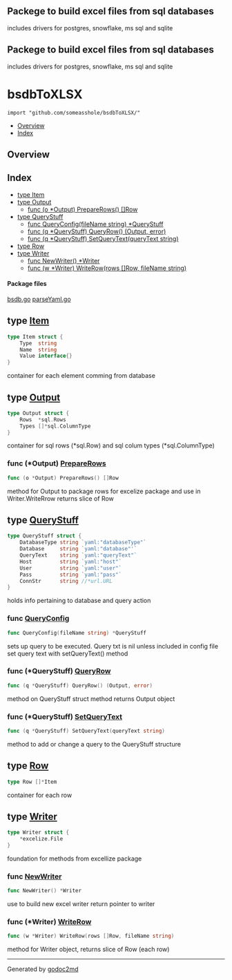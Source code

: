 ## Packege to build excel files from sql databases

includes drivers for postgres, snowflake, ms sql and sqlite



## Packege to build excel files from sql databases

includes drivers for postgres, snowflake, ms sql and sqlite


# bsdbToXLSX
`import "github.com/someasshole/bsdbToXLSX/"`

* [Overview](#pkg-overview)
* [Index](#pkg-index)

## <a name="pkg-overview">Overview</a>



## <a name="pkg-index">Index</a>
* [type Item](#Item)
* [type Output](#Output)
  * [func (o *Output) PrepareRows() []Row](#Output.PrepareRows)
* [type QueryStuff](#QueryStuff)
  * [func QueryConfig(fileName string) *QueryStuff](#QueryConfig)
  * [func (q *QueryStuff) QueryRow() (Output, error)](#QueryStuff.QueryRow)
  * [func (q *QueryStuff) SetQueryText(queryText string)](#QueryStuff.SetQueryText)
* [type Row](#Row)
* [type Writer](#Writer)
  * [func NewWriter() *Writer](#NewWriter)
  * [func (w *Writer) WriteRow(rows []Row, fileName string)](#Writer.WriteRow)


#### <a name="pkg-files">Package files</a>
[bsdb.go](/src/target/bsdb.go) [parseYaml.go](/src/target/parseYaml.go) 






## <a name="Item">type</a> [Item](/src/target/bsdb.go?s=444:511#L22)
``` go
type Item struct {
    Type  string
    Name  string
    Value interface{}
}
```
container for each element comming from database










## <a name="Output">type</a> [Output](/src/target/bsdb.go?s=327:391#L16)
``` go
type Output struct {
    Rows  *sql.Rows
    Types []*sql.ColumnType
}
```
container for sql rows (*sql.Row)  and sql colum types (*sql.ColumnType)










### <a name="Output.PrepareRows">func</a> (\*Output) [PrepareRows](/src/target/bsdb.go?s=2502:2538#L105)
``` go
func (o *Output) PrepareRows() []Row
```
method for Output to package rows for excelize package and use in Writer.WriteRrow
returns slice of Row




## <a name="QueryStuff">type</a> [QueryStuff](/src/target/parseYaml.go?s=159:445#L14)
``` go
type QueryStuff struct {
    DatabaseType string `yaml:"databaseType"`
    Database     string `yaml:"database"'`
    QueryText    string `yaml:"queryText"`
    Host         string `yaml:"host"`
    User         string `yaml:"user"`
    Pass         string `yaml:"pass"`
    ConnStr      string //*url.URL
}
```
holds info pertaining to database and query action







### <a name="QueryConfig">func</a> [QueryConfig](/src/target/parseYaml.go?s=1615:1660#L72)
``` go
func QueryConfig(fileName string) *QueryStuff
```
sets up query to be executed. Query txt is nil unless included in config file
set query text with setQueryText() method





### <a name="QueryStuff.QueryRow">func</a> (\*QueryStuff) [QueryRow](/src/target/bsdb.go?s=983:1030#L50)
``` go
func (q *QueryStuff) QueryRow() (Output, error)
```
method on QueryStuff struct
method returns Output object




### <a name="QueryStuff.SetQueryText">func</a> (\*QueryStuff) [SetQueryText](/src/target/bsdb.go?s=840:891#L44)
``` go
func (q *QueryStuff) SetQueryText(queryText string)
```
method to add or change a query to the QueryStuff structure




## <a name="Row">type</a> [Row](/src/target/bsdb.go?s=538:554#L29)
``` go
type Row []*Item
```
container for each row










## <a name="Writer">type</a> [Writer](/src/target/bsdb.go?s=604:642#L32)
``` go
type Writer struct {
    *excelize.File
}
```
foundation for methods from excellize package







### <a name="NewWriter">func</a> [NewWriter](/src/target/bsdb.go?s=703:727#L38)
``` go
func NewWriter() *Writer
```
use to build new excel writer
return pointer to writer





### <a name="Writer.WriteRow">func</a> (\*Writer) [WriteRow](/src/target/bsdb.go?s=1820:1874#L83)
``` go
func (w *Writer) WriteRow(rows []Row, fileName string)
```
method for Writer object, returns slice of Row (each row)








- - -
Generated by [godoc2md](http://godoc.org/github.com/davecheney/godoc2md)
